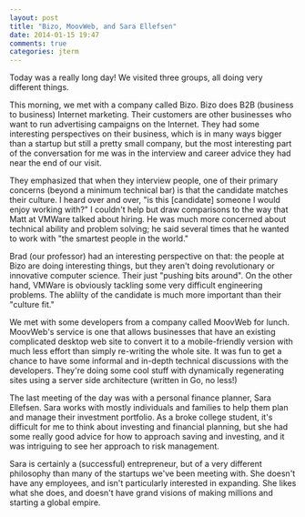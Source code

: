 ```yaml
---
layout: post
title: "Bizo, MoovWeb, and Sara Ellefsen"
date: 2014-01-15 19:47
comments: true
categories: jterm
---
```


Today was a really long day! We visited three groups, all doing very different things.

This morning, we met with a company called Bizo. Bizo does B2B (business to business) Internet marketing. Their customers are other businesses who want to run advertising campaigns on the Internet. They had some interesting perspectives on their business, which is in many ways bigger than a startup but still a pretty small company, but the most interesting part of the conversation for me was in the interview and career advice they had near the end of our visit.

They emphasized that when they interview people, one of their primary concerns (beyond a minimum technical bar) is that the candidate matches their culture. I heard over and over, "is this [candidate] someone I would enjoy working with?" I couldn't help but draw comparisons to the way that Matt at VMWare talked about hiring. He was much more concerned about technical ability and problem solving; he said several times that he wanted to work with "the smartest people in the world." 

Brad (our professor) had an interesting perspective on that: the people at Bizo are doing interesting things, but they aren't doing revolutionary or innovative computer science. Their just "pushing bits around". On the other hand, VMWare is obviously tackling some very difficult engineering problems. The ablilty of the candidate is much more important than their "culture fit."

We met with some developers from a company called MoovWeb for lunch. MoovWeb's service is one that allows businesses that have an existing complicated desktop web site to convert it to a mobile-friendly version with much less effort than simply re-writing the whole site. It was fun to get a chance to have some informal and in-depth technical discussions with the developers. They're doing some cool stuff with dynamically regenerating sites using a server side architecture (written in Go, no less!)

The last meeting of the day was with a personal finance planner, Sara Ellefsen. Sara works with mostly individuals and families to help them plan and manage their investment portfolio. As a broke college student, it's difficult for me to think about investing and financial planning, but she had some really good advice for how to approach saving and investing, and it was intriguing to see her approach to risk management.

Sara is certainly a (successful) entrepreneur, but of a very different philosophy than many of the startups we've been meeting with. She doesn't have any employees, and isn't particularly interested in expanding. She likes what she does, and doesn't have grand visions of making millions and starting a global empire.
